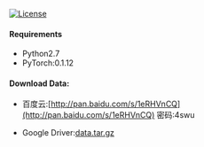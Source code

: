 [![License](https://img.shields.io/badge/license-MIT-000000.svg)](https://opensource.org/licenses/MIT)
#### Requirements

+ Python2.7
+ PyTorch:0.1.12

#### Download Data:  

+ 百度云:[http://pan.baidu.com/s/1eRHVnCQ](http://pan.baidu.com/s/1eRHVnCQ) 密码:4swu  

+ Google Driver:[data.tar.gz](https://drive.google.com/file/d/0BwPf3LsqxMV2eXhtQkV1QkJhN2c/view?usp=sharing)
